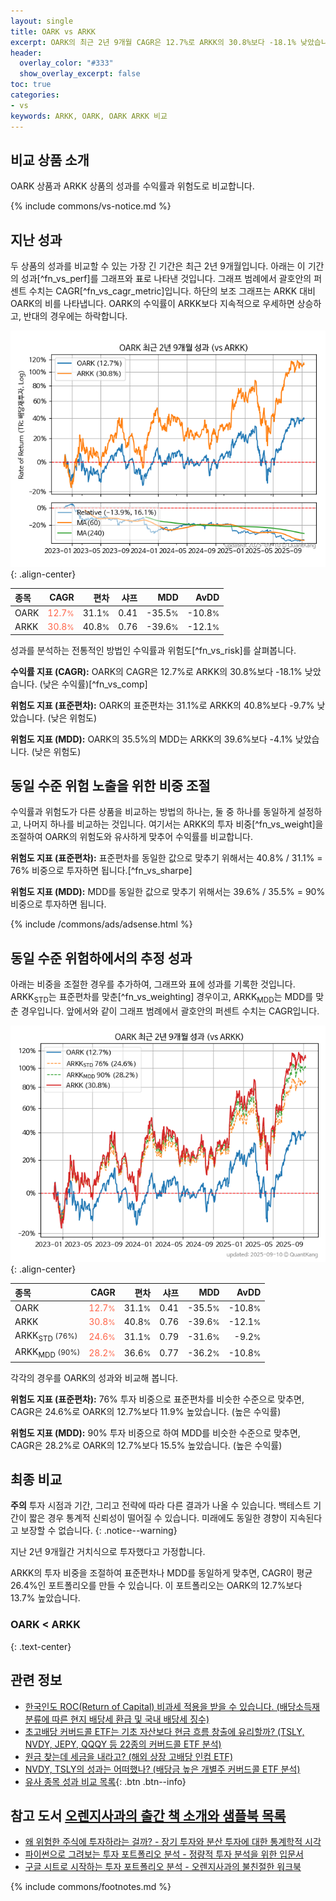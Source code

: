 ```yaml
---
layout: single
title: OARK vs ARKK
excerpt: OARK의 최근 2년 9개월 CAGR은 12.7%로 ARKK의 30.8%보다 -18.1% 낮았습니다.
header:
  overlay_color: "#333"
  show_overlay_excerpt: false
toc: true
categories:
- vs
keywords: ARKK, OARK, OARK ARKK 비교
---
```


## 비교 상품 소개


OARK 상품과 ARKK 상품의 성과를 수익률과 위험도로 비교합니다.





{% include commons/vs-notice.md %}

## 지난 성과

두 상품의 성과를 비교할 수 있는 가장 긴 기간은 최근 2년 9개월입니다. 아래는 이 기간의 성과[^fn_vs_perf]를 그래프와 표로 나타낸 것입니다.
그래프 범례에서 괄호안의 퍼센트 수치는 CAGR[^fn_vs_cagr_metric]입니다.
하단의 보조 그래프는 ARKK 대비 OARK의 비를 나타냅니다.
OARK의 수익률이 ARKK보다 지속적으로 우세하면 상승하고, 반대의 경우에는 하락합니다.

![OARK](/vs/images/oark-vs-arkk_dual.png){: .align-center}

| **종목** | **CAGR** | **편차** | **샤프** | **MDD** | **AvDD** |
| :------------ | ------: | -----------: | -------: | ------: | -------: |
| OARK | <span style="color: tomato">12.7<small>%</small></span> | 31.1<small>%</small> | 0.41 | -35.5<small>%</small> | -10.8<small>%</small> |
| ARKK | <span style="color: tomato">30.8<small>%</small></span> | 40.8<small>%</small> | 0.76 | -39.6<small>%</small> | -12.1<small>%</small> |

<!-- more -->


성과를 분석하는 전통적인 방법인 수익률과 위험도[^fn_vs_risk]를 살펴봅니다.

**수익률 지표 (CAGR):** OARK의 CAGR은 12.7%로 ARKK의 30.8%보다 -18.1% 낮았습니다. (낮은 수익률)[^fn_vs_comp]

**위험도 지표 (표준편차):** OARK의 표준편차는 31.1%로 ARKK의 40.8%보다 -9.7% 낮았습니다. (낮은 위험도)

**위험도 지표 (MDD):** OARK의 35.5%의 MDD는 ARKK의 39.6%보다 -4.1% 낮았습니다. (낮은 위험도)



## 동일 수준 위험 노출을 위한 비중 조절

수익률과 위험도가 다른 상품을 비교하는 방법의 하나는, 둘 중 하나를 동일하게 설정하고, 나머지 하나를 비교하는 것입니다.
여기서는 ARKK의 투자 비중[^fn_vs_weight]을 조절하여 OARK의 위험도와 유사하게 맞추어 수익률를 비교합니다.

**위험도 지표 (표준편차):** 표준편차를 동일한 값으로 맞추기 위해서는 40.8% / 31.1% = 76% 비중으로 투자하면 됩니다.[^fn_vs_sharpe]

**위험도 지표 (MDD):** MDD를 동일한 값으로 맞추기 위해서는 39.6% / 35.5% = 90% 비중으로 투자하면 됩니다.


{% include /commons/ads/adsense.html %}



## 동일 수준 위험하에서의 추정 성과

아래는 비중을 조절한 경우를 추가하여, 그래프와 표에 성과를 기록한 것입니다.
ARKK<sub>STD</sub>는 표준편차를 맞춘[^fn_vs_weighting] 경우이고, ARKK<sub>MDD</sub>는 MDD를 맞춘 경우입니다.
앞에서와 같이 그래프 범례에서 괄호안의 퍼센트 수치는 CAGR입니다.


![OARK](/vs/images/oark-vs-arkk.png){: .align-center}



| **종목** | **CAGR** | **편차** | **샤프** | **MDD** | **AvDD** |
| :------------ | ------: | -----------: | -------: | ------: | -------: |
| OARK | <span style="color: tomato">12.7<small>%</small></span> | 31.1<small>%</small> | 0.41 | -35.5<small>%</small> | -10.8<small>%</small> |
| ARKK | <span style="color: tomato">30.8<small>%</small></span> | 40.8<small>%</small> | 0.76 | -39.6<small>%</small> | -12.1<small>%</small> |
| ARKK<sub>STD</sub> <small>(76%)</small> | <span style="color: tomato">24.6<small>%</small></span> | 31.1<small>%</small> | 0.79 | -31.6<small>%</small> | -9.2<small>%</small> |
| ARKK<sub>MDD</sub> <small>(90%)</small> | <span style="color: tomato">28.2<small>%</small></span> | 36.6<small>%</small> | 0.77 | -36.2<small>%</small> | -10.8<small>%</small> |



각각의 경우를 OARK의 성과와 비교해 봅니다.

**위험도 지표 (표준편차):** 76% 투자 비중으로 표준편차를 비슷한 수준으로 맞추면, CAGR은 24.6%로 OARK의 12.7%보다 11.9% 높았습니다. (높은 수익률)

**위험도 지표 (MDD):** 90% 투자 비중으로 하여 MDD를 비슷한 수준으로 맞추면, CAGR은 28.2%로 OARK의 12.7%보다 15.5% 높았습니다. (높은 수익률)




## 최종 비교

**주의** 투자 시점과 기간, 그리고 전략에 따라 다른 결과가 나올 수 있습니다. 백테스트 기간이 짧은 경우 통계적 신뢰성이 떨어질 수 있습니다. 미래에도 동일한 경향이 지속된다고 보장할 수 없습니다.
{: .notice--warning}

지난 2년 9개월간 거치식으로 투자했다고 가정합니다.

ARKK의 투자 비중을 조절하여 표준편차나 MDD를 동일하게 맞추면, CAGR이 평균 26.4%인 포트폴리오를 만들 수 있습니다.
이 포트폴리오는 OARK의 12.7%보다 13.7% 높았습니다.

### OARK &lt; ARKK
{: .text-center}


## 관련 정보

- [한국인도 ROC(Return of Capital) 비과세 적용을 받을 수 있습니다. (배당소득재분류에 따른 현지 배당세 환급 및 국내 배당세 징수)](https://kongdori.tistory.com/299)
- [초고배당 커버드콜 ETF는 기초 자산보다 현금 흐름 창출에 유리할까? (TSLY, NVDY, JEPY, QQQY 등 22종의 커버드콜 ETF 분석)](https://kongdori.tistory.com/286)
- [원금 찾는데 세금을 내라고? (해외 상장 고배당 인컴 ETF)](https://kongdori.tistory.com/206)
- [NVDY, TSLY의 성과는 어떠했나? (배당금 높은 개별주 커버드콜 ETF 분석)](https://kongdori.tistory.com/172)
- [유사 종목 성과 비교 목록](/vs/){: .btn .btn--info}


## 참고 도서 [오렌지사과의 출간 책 소개와 샘플북 목록](https://kongdori.tistory.com/691)

- [왜 위험한 주식에 투자하라는 걸까? - 장기 투자와 분산 투자에 대한 통계학적 시각](https://kongdori.tistory.com/421)
- [파이썬으로 그려보는 투자 포트폴리오 분석  - 정량적 투자 분석을 위한 입문서](https://kongdori.tistory.com/643)
- [구글 시트로 시작하는 투자 포트폴리오 분석 - 오렌지사과의 불친절한 워크북](https://kongdori.tistory.com/449)

{% include commons/footnotes.md %}